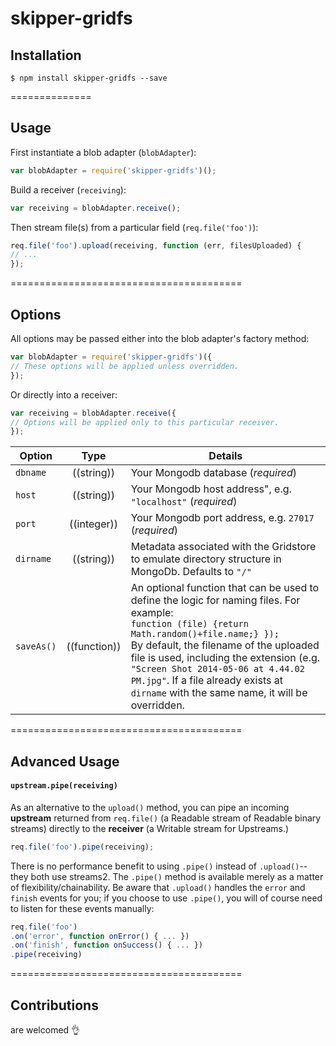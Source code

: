 skipper-gridfs
==============

## Installation

```
$ npm install skipper-gridfs --save
```

==============

## Usage

First instantiate a blob adapter (`blobAdapter`):

```js
var blobAdapter = require('skipper-gridfs')();
```

Build a receiver (`receiving`):

```js
var receiving = blobAdapter.receive();
```

Then stream file(s) from a particular field (`req.file('foo')`):

```js
req.file('foo').upload(receiving, function (err, filesUploaded) {
// ...
});
```

========================================

## Options

All options may be passed either into the blob adapter's factory method:

```js
var blobAdapter = require('skipper-gridfs')({
// These options will be applied unless overridden.
});
```

Or directly into a receiver:

```js
var receiving = blobAdapter.receive({
// Options will be applied only to this particular receiver.
});
```


| Option    | Type       | Details |
|-----------|:----------:|---------|
| `dbname`     | ((string)) | Your Mongodb database (_required_) |
| `host`     | ((string)) | Your Mongodb host address", e.g. `"localhost"` (_required_) |
| `port`     | ((integer)) | Your Mongodb port address, e.g. `27017` (_required_) |
| `dirname`  | ((string)) | Metadata associated with the Gridstore to emulate directory structure in MongoDb. Defaults to `"/"`
| `saveAs()`  | ((function)) | An optional function that can be used to define the logic for naming files. For example: <br/> `function (file) {return Math.random()+file.name;} });` <br/> By default, the filename of the uploaded file is used, including the extension (e.g. `"Screen Shot 2014-05-06 at 4.44.02 PM.jpg"`.  If a file already exists at `dirname` with the same name, it will be overridden. |

========================================

## Advanced Usage

#### `upstream.pipe(receiving)`

As an alternative to the `upload()` method, you can pipe an incoming **upstream** returned from `req.file()` (a Readable stream of Readable binary streams) directly to the **receiver** (a Writable stream for Upstreams.)

```js
req.file('foo').pipe(receiving);
```

There is no performance benefit to using `.pipe()` instead of `.upload()`-- they both use streams2.  The `.pipe()` method is available merely as a matter of flexibility/chainability.  Be aware that `.upload()` handles the `error` and `finish` events for you; if you choose to use `.pipe()`, you will of course need to listen for these events manually:

```js
req.file('foo')
.on('error', function onError() { ... })
.on('finish', function onSuccess() { ... })
.pipe(receiving)
```

========================================

## Contributions

are welcomed :ok_hand:
